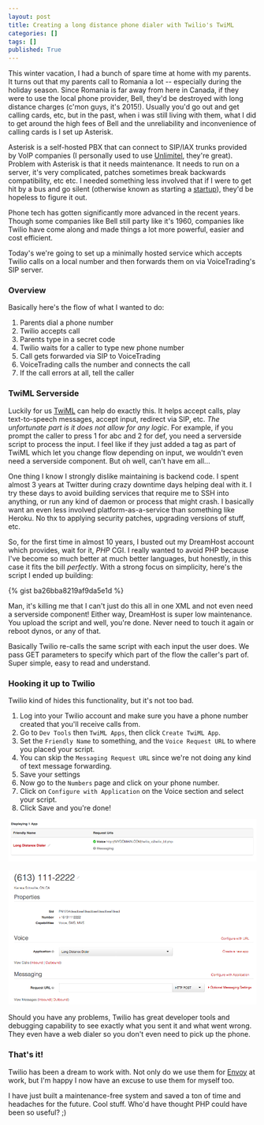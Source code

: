 ```yaml
---
layout: post
title: Creating a long distance phone dialer with Twilio's TwiML
categories: []
tags: []
published: True
---
```


This winter vacation, I had a bunch of spare time at home with my parents. It turns out that my parents call to Romania a lot -- especially during the holiday season. Since Romania is far away from here in Canada, if they were to use the local phone provider, Bell, they'd be destroyed with long distance charges (c'mon guys, it's 2015!). Usually you'd go out and get calling cards, etc, but in the past, when i was still living with them, what I did to get around the high fees of Bell and the unreliability and inconvenience of calling cards is I set up Asterisk.

Asterisk is a self-hosted PBX that can connect to SIP/IAX trunks provided by VoIP companies (I personally used to use [Unlimitel](unlimitel.ca), they're great). Problem with Asterisk is that it needs maintenance. It needs to run on a server, it's very complicated, patches sometimes break backwards compatibility, etc etc. I needed something less involved that if I were to get hit by a bus and go silent (otherwise known as starting a [startup](https://envoy.com)), they'd be hopeless to figure it out.

Phone tech has gotten significantly more advanced in the recent years. Though some companies like Bell still party like it's 1960, companies like Twilio have come along and made things a lot more powerful, easier and cost efficient.

Today's we're going to set up a minimally hosted service which accepts Twilio calls on a local number and then forwards them on via VoiceTrading's SIP server.

### Overview

Basically here's the flow of what I wanted to do:

1. Parents dial a phone number
2. Twilio accepts call
3. Parents type in a secret code
4. Twilio waits for a caller to type new phone number
6. Call gets forwarded via SIP to VoiceTrading
7. VoiceTrading calls the number and connects the call
8. If the call errors at all, tell the caller

### TwiML Serverside

Luckily for us [TwiML](https://www.twilio.com/docs/api/twiml) can help do exactly this. It helps accept calls, play text-to-speech messages, accept input, redirect via SIP, etc. _The unfortunate part is it does not allow for any logic_. For example, if you prompt the caller to press 1 for abc and 2 for def, you need a serverside script to process the input. I feel like if they just added a tag as part of TwiML which let you change flow depending on input, we wouldn't even need a serverside component. But oh well, can't have em all...

One thing I know I strongly dislike maintaining is backend code. I spent almost 3 years at Twitter during crazy downtime days helping deal with it. I try these days to avoid building services that require me to SSH into anything, or run any kind of daemon or process that might crash. I basically want an even less involved platform-as-a-service than something like Heroku. No thx to applying security patches, upgrading versions of stuff, etc.

So, for the first time in almost 10 years, I busted out my DreamHost account which provides, wait for it, _PHP_ CGI. I really wanted to avoid PHP because I've become so much better at much better languages, but honestly, in this case it fits the bill _perfectly_. With a strong focus on simplicity, here's the script I ended up building:

{% gist ba26bba8219af9da5e1d %}

Man, it's killing me that I can't just do this all in one XML and not even need a serverside component! Either way, DreamHost is super low maintenance. You upload the script and well, you're done. Never need to touch it again or reboot dynos, or any of that.

Basically Twilio re-calls the same script with each input the user does. We pass GET parameters to specify which part of the flow the caller's part of. Super simple, easy to read and understand.

### Hooking it up to Twilio

Twilio kind of hides this functionality, but it's not too bad.

1. Log into your Twilio account and make sure you have a phone number created that you'll receive calls from.
2. Go to `Dev Tools` then `TwiML Apps`, then click `Create TwiML App`.
3. Set the `Friendly Name` to something, and the `Voice Request URL` to where you placed your script.
4. You can skip the `Messaging Request URL` since we're not doing any kind of text message forwarding.
5. Save your settings
6. Now go to the `Numbers` page and click on your phone number.
7. Click on `Configure with Application` on the Voice section and select your script.
8. Click Save and you're done!

![Twilio app screenshot](/assets/twilioapp.png)

![Twilio number screenshot](/assets/twilionum.png)

Should you have any problems, Twilio has great developer tools and debugging capability to see exactly what you sent it and what went wrong. They even have a web dialer so you don't even need to pick up the phone.

### That's it!

Twilio has been a dream to work with. Not only do we use them for [Envoy](http://envoy.com) at work, but I'm happy I now have an excuse to use them for myself too.

I have just built a maintenance-free system and saved a ton of time and headaches for the future. Cool stuff. Who'd have thought PHP could have been so useful? ;)

